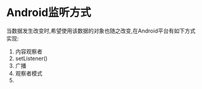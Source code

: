 Android监听方式
=
当数据发生改变时,希望使用该数据的对象也随之改变,在Android平台有如下方式实现:
1. 内容观察者
2. setListener()
3. 广播
4. 观察者模式
5.  